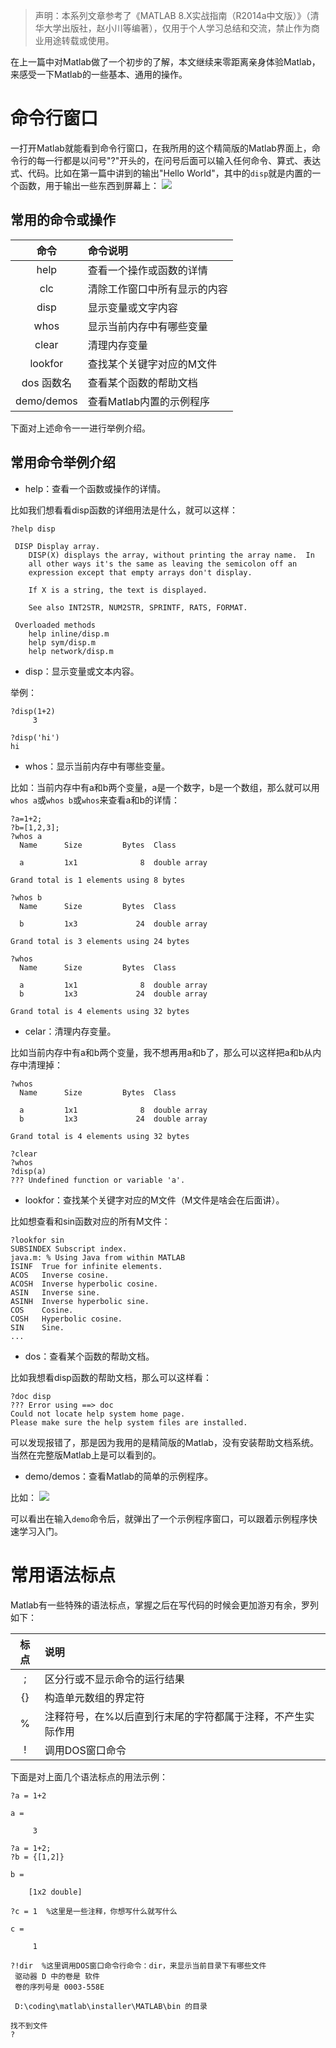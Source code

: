 > 声明：本系列文章参考了《MATLAB 8.X实战指南（R2014a中文版）》（清华大学出版社，赵小川等编著），仅用于个人学习总结和交流，禁止作为商业用途转载或使用。

在上一篇中对Matlab做了一个初步的了解，本文继续来零距离亲身体验Matlab，来感受一下Matlab的一些基本、通用的操作。

# 命令行窗口
一打开Matlab就能看到命令行窗口，在我所用的这个精简版的Matlab界面上，命令行的每一行都是以问号"?"开头的，在问号后面可以输入任何命令、算式、表达式、代码。比如在第一篇中讲到的输出"Hello World"，其中的`disp`就是内置的一个函数，用于输出一些东西到屏幕上：
![](http://upload-images.jianshu.io/upload_images/8819542-da4282aa0ad6c06e.png?imageMogr2/auto-orient/strip%7CimageView2/2/w/1240)



## 常用的命令或操作

命令|命令说明
:-:|:--
help|查看一个操作或函数的详情
clc|清除工作窗口中所有显示的内容
disp|显示变量或文字内容
whos|显示当前内存中有哪些变量
clear|清理内存变量
lookfor|查找某个关键字对应的M文件
dos 函数名|查看某个函数的帮助文档
demo/demos|查看Matlab内置的示例程序

下面对上述命令一一进行举例介绍。

## 常用命令举例介绍

* help：查看一个函数或操作的详情。

比如我们想看看disp函数的详细用法是什么，就可以这样：

```
?help disp

 DISP Display array.
    DISP(X) displays the array, without printing the array name.  In
    all other ways it's the same as leaving the semicolon off an
    expression except that empty arrays don't display.
 
    If X is a string, the text is displayed.
 
    See also INT2STR, NUM2STR, SPRINTF, RATS, FORMAT.

 Overloaded methods
    help inline/disp.m
    help sym/disp.m
    help network/disp.m
```

* disp：显示变量或文本内容。

举例：

```
?disp(1+2)
     3

?disp('hi')
hi
```

* whos：显示当前内存中有哪些变量。

比如：当前内存中有a和b两个变量，a是一个数字，b是一个数组，那么就可以用`whos a`或`whos b`或`whos`来查看a和b的详情：

```
?a=1+2;
?b=[1,2,3];
?whos a
  Name      Size         Bytes  Class

  a         1x1              8  double array

Grand total is 1 elements using 8 bytes

?whos b
  Name      Size         Bytes  Class

  b         1x3             24  double array

Grand total is 3 elements using 24 bytes

?whos
  Name      Size         Bytes  Class

  a         1x1              8  double array
  b         1x3             24  double array

Grand total is 4 elements using 32 bytes
```

* celar：清理内存变量。

比如当前内存中有a和b两个变量，我不想再用a和b了，那么可以这样把a和b从内存中清理掉：

```
?whos
  Name      Size         Bytes  Class

  a         1x1              8  double array
  b         1x3             24  double array

Grand total is 4 elements using 32 bytes

?clear
?whos
?disp(a)
??? Undefined function or variable 'a'.
```

* lookfor：查找某个关键字对应的M文件（M文件是啥会在后面讲）。

比如想查看和sin函数对应的所有M文件：

```
?lookfor sin
SUBSINDEX Subscript index.
java.m: % Using Java from within MATLAB
ISINF  True for infinite elements.
ACOS   Inverse cosine.
ACOSH  Inverse hyperbolic cosine.
ASIN   Inverse sine.
ASINH  Inverse hyperbolic sine.
COS    Cosine.
COSH   Hyperbolic cosine.
SIN    Sine.
...
```

* dos：查看某个函数的帮助文档。

比如我想看disp函数的帮助文档，那么可以这样看：

```
?doc disp
??? Error using ==> doc
Could not locate help system home page.
Please make sure the help system files are installed.
```

可以发现报错了，那是因为我用的是精简版的Matlab，没有安装帮助文档系统。当然在完整版Matlab上是可以看到的。

* demo/demos：查看Matlab的简单的示例程序。

比如：
![](http://upload-images.jianshu.io/upload_images/8819542-e09adc58c9add147.png?imageMogr2/auto-orient/strip%7CimageView2/2/w/1240)



可以看出在输入`demo`命令后，就弹出了一个示例程序窗口，可以跟着示例程序快速学习入门。

# 常用语法标点

Matlab有一些特殊的语法标点，掌握之后在写代码的时候会更加游刃有余，罗列如下：

标点|说明
:-:|:--
;|区分行或不显示命令的运行结果
{}|构造单元数组的界定符
%|注释符号，在%以后直到行末尾的字符都属于注释，不产生实际作用
!|调用DOS窗口命令

下面是对上面几个语法标点的用法示例：

```
?a = 1+2

a =

     3

?a = 1+2;
?b = {[1,2]}

b = 

    [1x2 double]

?c = 1  %这里是一些注释，你想写什么就写什么

c =

     1

?!dir  %这里调用DOS窗口命令行命令：dir，来显示当前目录下有哪些文件
 驱动器 D 中的卷是 软件 
 卷的序列号是 0003-558E 
 
 D:\coding\matlab\installer\MATLAB\bin 的目录 
 
找不到文件 
?
```
